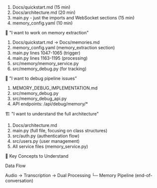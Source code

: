   1. Docs/quickstart.md (15 min)
  2. Docs/architecture.md (20 min)
  3. main.py - just the imports and WebSocket sections (15 min)
  4. memory_config.yaml (10 min)

  🔧 "I want to work on memory extraction"

  1. Docs/quickstart.md → Docs/memories.md
  2. memory_config.yaml (memory_extraction section)
  3. main.py lines 1047-1065 (trigger)
  4. main.py lines 1163-1195 (processing)
  5. src/memory/memory_service.py
  6. src/memory_debug.py (for tracking)

  🐛 "I want to debug pipeline issues"

  1. MEMORY_DEBUG_IMPLEMENTATION.md
  2. src/memory_debug.py
  3. src/memory_debug_api.py  
  4. API endpoints: /api/debug/memory/*

  🏗️ "I want to understand the full architecture"

  1. Docs/architecture.md
  2. main.py (full file, focusing on class structures)
  3. src/auth.py (authentication flow)
  4. src/users.py (user management)
  5. All service files (memory_service.py)

  🎯 Key Concepts to Understand

  Data Flow

  Audio → Transcription → Dual Processing
                        └─ Memory Pipeline (end-of-conversation)